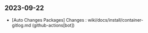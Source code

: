 
## 2023-09-22
 * [Auto Changes Packages] Changes : wiki/docs/install/container-gitlog.md (github-actions[bot])
